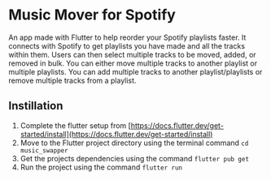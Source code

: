 # Music Mover for Spotify

An app made with Flutter to help reorder your Spotify playlists faster. It connects with Spotify to get playlists you have made and all the tracks within them. Users can then select multiple tracks to be moved, added, or removed in bulk. You can either move multiple tracks to another playlist or multiple playlists. You can add multiple tracks to another playlist/playlists or remove multiple tracks from a playlist.

## Instillation

1. Complete the flutter setup from [https://docs.flutter.dev/get-started/install](https://docs.flutter.dev/get-started/install)
2. Move to the Flutter project directory using the terminal command `cd music_swapper`
3. Get the projects dependencies using the command `flutter pub get`
4. Run the project using the command `flutter run`
